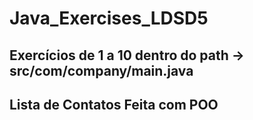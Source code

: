 # Java_Exercises_LDSD5
## Exercícios de 1 a 10 dentro do path -> src/com/company/main.java
## Lista de Contatos Feita com POO
